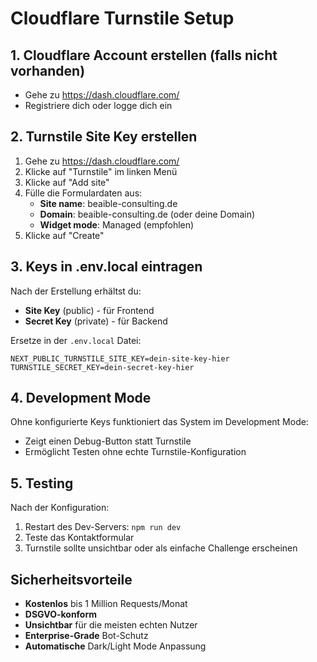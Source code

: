 # Cloudflare Turnstile Setup

## 1. Cloudflare Account erstellen (falls nicht vorhanden)
- Gehe zu https://dash.cloudflare.com/
- Registriere dich oder logge dich ein

## 2. Turnstile Site Key erstellen
1. Gehe zu https://dash.cloudflare.com/
2. Klicke auf "Turnstile" im linken Menü
3. Klicke auf "Add site"
4. Fülle die Formulardaten aus:
   - **Site name**: beaible-consulting.de
   - **Domain**: beaible-consulting.de (oder deine Domain)
   - **Widget mode**: Managed (empfohlen)
5. Klicke auf "Create"

## 3. Keys in .env.local eintragen
Nach der Erstellung erhältst du:
- **Site Key** (public) - für Frontend
- **Secret Key** (private) - für Backend

Ersetze in der `.env.local` Datei:
```env
NEXT_PUBLIC_TURNSTILE_SITE_KEY=dein-site-key-hier
TURNSTILE_SECRET_KEY=dein-secret-key-hier
```

## 4. Development Mode
Ohne konfigurierte Keys funktioniert das System im Development Mode:
- Zeigt einen Debug-Button statt Turnstile
- Ermöglicht Testen ohne echte Turnstile-Konfiguration

## 5. Testing
Nach der Konfiguration:
1. Restart des Dev-Servers: `npm run dev`
2. Teste das Kontaktformular
3. Turnstile sollte unsichtbar oder als einfache Challenge erscheinen

## Sicherheitsvorteile
- **Kostenlos** bis 1 Million Requests/Monat
- **DSGVO-konform** 
- **Unsichtbar** für die meisten echten Nutzer
- **Enterprise-Grade** Bot-Schutz
- **Automatische** Dark/Light Mode Anpassung